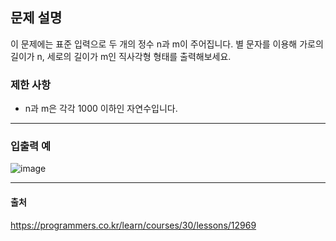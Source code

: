 ## 문제 설명
이 문제에는 표준 입력으로 두 개의 정수 n과 m이 주어집니다. 별 문자를 이용해 가로의 길이가 n, 세로의 길이가 m인 직사각형 형태를 출력해보세요.

 
### 제한 사항
* n과 m은 각각 1000 이하인 자연수입니다.

***
### 입출력 예
![image](https://user-images.githubusercontent.com/76280200/147416434-176c28bf-c55e-4618-9ac8-a175ee5ebeb1.png)
***
#### 출처
<https://programmers.co.kr/learn/courses/30/lessons/12969>
